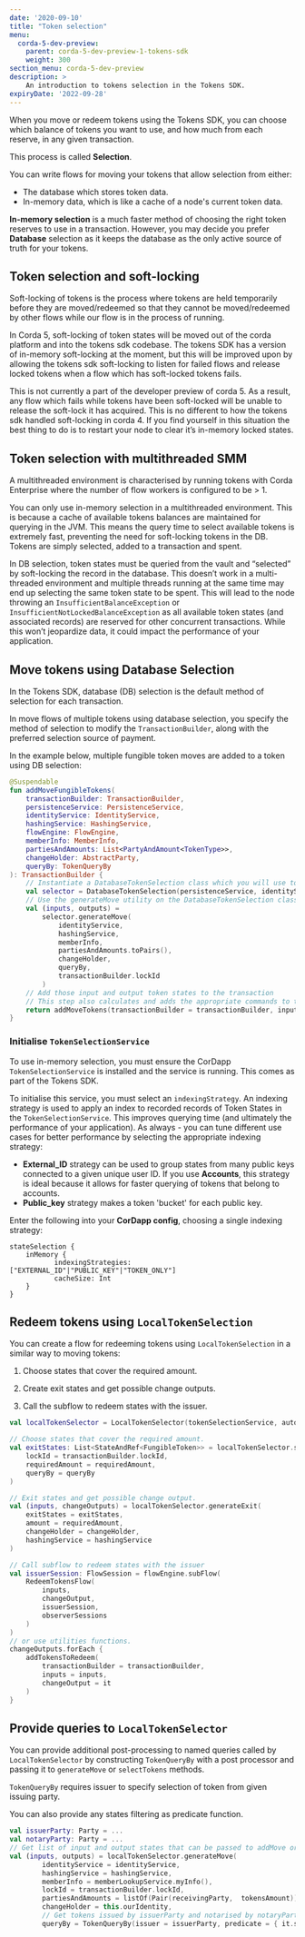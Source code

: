 ```yaml
---
date: '2020-09-10'
title: "Token selection"
menu:
  corda-5-dev-preview:
    parent: corda-5-dev-preview-1-tokens-sdk
    weight: 300
section_menu: corda-5-dev-preview
description: >
    An introduction to tokens selection in the Tokens SDK.
expiryDate: '2022-09-28'    
---
```


When you move or redeem tokens using the Tokens SDK, you can choose which balance of tokens you want to use, and how much from each reserve, in any given transaction.

This process is called **Selection**.

You can write flows for moving your tokens that allow selection from either:

* The database which stores token data.
* In-memory data, which is like a cache of a node's current token data.

**In-memory selection** is a much faster method of choosing the right token reserves to use in a transaction. However, you may decide you prefer **Database** selection as it keeps the database as the only active source of truth for your tokens.

## Token selection and soft-locking

Soft-locking of tokens is the process where tokens are held temporarily before they are moved/redeemed so that they cannot be moved/redeemed by other flows while our flow is in the process of running.

In Corda 5, soft-locking of token states will be moved out of the corda platform and into the tokens sdk codebase. The tokens SDK has a version of in-memory soft-locking at the moment, but this will be improved upon by allowing the tokens sdk soft-locking to listen for failed flows and release locked tokens when a flow which has soft-locked tokens fails.

This is not currently a part of the developer preview of corda 5. As a result, any flow which fails while tokens have been soft-locked will be unable to release the soft-lock it has acquired. This is no different to how the tokens sdk handled soft-locking in corda 4. If you find yourself in this situation the best thing to do is to restart your node to clear it’s in-memory locked states.

## Token selection with multithreaded SMM

A multithreaded environment is characterised by running tokens with Corda Enterprise where the number of flow workers is configured to be > 1.

You can only use in-memory selection in a multithreaded environment. This is  because a cache of available tokens balances are maintained for querying in the JVM. This means the query time to select available tokens is extremely fast, preventing the need for soft-locking tokens in the DB. Tokens are simply selected, added to a transaction and spent.

In DB selection, token states must be queried from the vault and “selected” by soft-locking the record in the database. This doesn’t work in a multi-threaded environment and multiple threads running at the same time may end up selecting the same token state to be spent. This will lead to the node throwing an `InsufficientBalanceException` or `InsufficientNotLockedBalanceException` as all available token states (and associated records) are reserved for other concurrent transactions. While this won’t jeopardize data, it could impact the performance of your application.

## Move tokens using Database Selection

In the Tokens SDK, database (DB) selection is the default method of selection for each transaction.

In move flows of multiple tokens using database selection, you specify the method of selection to modify the `TransactionBuilder`, along with the preferred selection source of payment.

In the example below, multiple fungible token moves are added to a token using DB selection:


```kotlin
@Suspendable
fun addMoveFungibleTokens(
    transactionBuilder: TransactionBuilder,
    persistenceService: PersistenceService,
    identityService: IdentityService,
    hashingService: HashingService,
    flowEngine: FlowEngine,
    memberInfo: MemberInfo,
    partiesAndAmounts: List<PartyAndAmount<TokenType>>,
    changeHolder: AbstractParty,
    queryBy: TokenQueryBy
): TransactionBuilder {
    // Instantiate a DatabaseTokenSelection class which you will use to select tokens
    val selector = DatabaseTokenSelection(persistenceService, identityService, flowEngine)
    // Use the generateMove utility on the DatabaseTokenSelection class to determine the input and output token states
    val (inputs, outputs) =
        selector.generateMove(
            identityService,
            hashingService,
            memberInfo,
            partiesAndAmounts.toPairs(),
            changeHolder,
            queryBy,
            transactionBuilder.lockId
        )
    // Add those input and output token states to the transaction
    // This step also calculates and adds the appropriate commands to the transaction so that Token contract verification rules may be applied
    return addMoveTokens(transactionBuilder = transactionBuilder, inputs = inputs, outputs = outputs)
}
```


### Initialise `TokenSelectionService`

To use in-memory selection, you must ensure the CorDapp `TokenSelectionService` is installed and the service is running. This comes as part of the Tokens SDK.

To initialise this service, you must select an `indexingStrategy`. An indexing strategy is used to apply an index to recorded records of Token States in the `TokenSelectionService`. This improves querying time (and ultimately the performance of your application). As always - you can tune different use cases for better performance by selecting the appropriate indexing strategy:

* **External_ID** strategy can be used to group states from many public keys connected to a given unique user ID. If you use **Accounts**, this strategy is ideal because it allows for faster querying of tokens that belong to accounts.
* **Public_key** strategy makes a token 'bucket' for each public key.


Enter the following into your **CorDapp config**, choosing a single indexing strategy:

```
stateSelection {
    inMemory {
           indexingStrategies: ["EXTERNAL_ID"|"PUBLIC_KEY"|"TOKEN_ONLY"]
           cacheSize: Int
    }
}
```

## Redeem tokens using `LocalTokenSelection`

You can create a flow for redeeming tokens using `LocalTokenSelection` in a similar way to moving tokens:

1. Choose states that cover the required amount.

2. Create exit states and get possible change outputs.

3. Call the subflow to redeem states with the issuer.

```kotlin
val localTokenSelector = LocalTokenSelector(tokenSelectionService, autoUnlockDelay = autoUnlockDelay)

// Choose states that cover the required amount.
val exitStates: List<StateAndRef<FungibleToken>> = localTokenSelector.selectTokens(
    lockId = transactionBuilder.lockId,
    requiredAmount = requiredAmount,
    queryBy = queryBy
)

// Exit states and get possible change output.
val (inputs, changeOutputs) = localTokenSelector.generateExit(
    exitStates = exitStates,
    amount = requiredAmount,
    changeHolder = changeHolder,
    hashingService = hashingService
)

// Call subflow to redeem states with the issuer
val issuerSession: FlowSession = flowEngine.subFlow(
    RedeemTokensFlow(
        inputs,
        changeOutput,
        issuerSession,
        observerSessions
    )
)
// or use utilities functions.
changeOutputs.forEach {
    addTokensToRedeem(
        transactionBuilder = transactionBuilder,
        inputs = inputs,
        changeOutput = it
    )
}
```


## Provide queries to `LocalTokenSelector`

You can provide additional post-processing to named queries called by `LocalTokenSelector` by constructing `TokenQueryBy` with a post processor and passing it to `generateMove` or `selectTokens` methods.

`TokenQueryBy` requires issuer to specify selection of token from given issuing party.

You can also provide any states filtering as predicate function.

```kotlin
val issuerParty: Party = ...
val notaryParty: Party = ...
// Get list of input and output states that can be passed to addMove or MoveTokensFlow
val (inputs, outputs) = localTokenSelector.generateMove(
        identityService = identityService,
        hashingService = hashingService,
        memberInfo = memberLookupService.myInfo(),
        lockId = transactionBuilder.lockId,
        partiesAndAmounts = listOf(Pair(receivingParty,  tokensAmount)),
        changeHolder = this.ourIdentity,
        // Get tokens issued by issuerParty and notarised by notaryParty
        queryBy = TokenQueryBy(issuer = issuerParty, predicate = { it.state.notary == notaryParty }))
```

